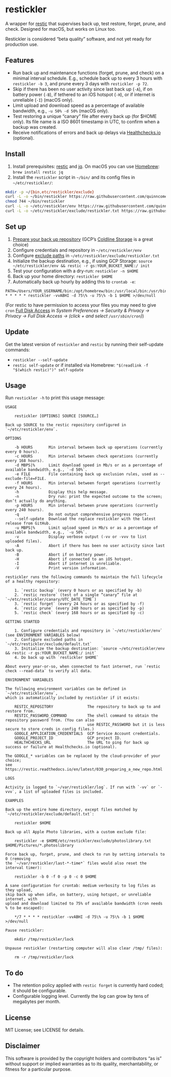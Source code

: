 # restickler

A wrapper for [restic](https://restic.net/) that supervises back up, test restore, forget, prune, and check. Designed for macOS, but works on Linux too.

Restickler is considered “beta quality” software, and not yet ready for production use.

## Features

- Run back up and maintenance functions (forget, prune, and check) on a minimal interval schedule. E.g., schedule back up to every 3 hours with `restickler -b 3`, and prune every 3 days with `restickler -p 72`.
- Skip if there has been no user activity since last back up (`-A`), if on battery power (`-B`), if tethered to an iOS hotspot (`-H`), or if internet is unreliable (`-I`) (macOS only).
- Limit upload and download speed as a percentage of available bandwidth, e.g., `-u 50% -d 50%` (macOS only).
- Test restoring a unique “canary” file after every back up (for $HOME only). Its file name is a ISO 8601 timestamp in UTC, to confirm when a backup was created.
- Receive notifications of errors and back up delays via [Healthchecks.io](https://healthchecks.io/) (optional).

## Install

1. Install prerequisites: [restic](https://restic.readthedocs.io/en/latest/020_installation.html) and [jq](https://stedolan.github.io/jq/download/). On macOS you can use [Homebrew](https://brew.sh/): `brew install restic jq`
2. Install the `restickler` script in `~/bin/` and its config files in `~/etc/restickler/`:
```bash
mkdir -p ~/{bin,etc/restickler/exclude}
curl -L -o ~/bin/restickler https://raw.githubusercontent.com/quinncomendant/restickler/master/bin/restickler
chmod 744 ~/bin/restickler
curl -L -o ~/etc/restickler/env https://raw.githubusercontent.com/quinncomendant/restickler/master/etc/restickler/env
curl -L -o ~/etc/restickler/exclude/restickler.txt https://raw.githubusercontent.com/quinncomendant/restickler/master/etc/restickler/exclude/restickler.txt
```

## Set up

1. [Prepare your back up repository](https://restic.readthedocs.io/en/latest/030_preparing_a_new_repo.html) (GCP’s [Coldline Storage](https://cloud.google.com/storage/docs/storage-classes#coldline) is a great choice)
2. Configure credentials and repository in `~/etc/restickler/env`
3. Configure [exclude paths](https://restic.readthedocs.io/en/latest/040_backup.html#excluding-files) in `~/etc/restickler/exclude/restickler.txt`
4. Initialize the backup destination, e.g., if using GCP Storage: `source ~/etc/restickler/env && restic -r gs:YOUR_BUCKET_NAME:/ init`
5. Test your configuration with a dry-run: `restickler -n $HOME`
6. Back up your home directory: `restickler $HOME`
7. Automatically back up hourly by adding this to `crontab -e`:
```cron
PATH=/Users/YOUR_USERNAME/bin:/opt/homebrew/bin:/usr/local/bin:/usr/bin:/bin:/usr/sbin:/sbin
* * * * * restickler -vvABHI -d 75\% -u 75\% -b 1 $HOME >/dev/null
```
(For restic to have permission to access your files you may need to give `cron` [Full Disk Access](https://send.strangecode.com/f/screen-shot-2022-04-10-at-13-25-23.png) in *System Preferences → Security & Privacy → Privacy → Full Disk Access → (click + and select `/usr/sbin/cron`)*)

## Update

Get the latest version of `restickler` and `restic` by running their self-update commands:

- `restickler --self-update`
- `restic self-update` or if installed via Homebrew: `"$(readlink -f "$(which restic)")" self-update`

## Usage

Run `restickler -h` to print this usage message:

```
USAGE

    restickler [OPTIONS] SOURCE [SOURCE…]

Back up SOURCE to the restic repository configured in `~/etc/restickler/env`.

OPTIONS

    -b HOURS       Min interval between back up operations (currently every 0 hours).
    -c HOURS       Min interval between check operations (currently every 168 hours).
    -d MBPS|%      Limit download speed in Mb/s or as a percentage of available bandwidth, e.g., `-d 50%`.
    -e FILE        File containing back up exclusion rules, used as --exclude-file=FILE.
    -f HOURS       Min interval between forget operations (currently every 24 hours).
    -h             Display this help message.
    -n             Dry run: print the expected outcome to the screen; don’t actually do anything.
    -p HOURS       Min interval between prune operations (currently every 240 hours).
    -q             Do not output comprehensive progress report.
    --self-update  Download the replace restickler with the latest release from GitHub.
    -u MBPS|%      Limit upload speed in Mb/s or as a percentage of available bandwidth, e.g., `-u 50%`.
    -v             Display verbose output (-vv or -vvv to list uploaded files).
    -A             Abort if there has been no user activity since last back up.
    -B             Abort if on battery power.
    -H             Abort if connected to an iOS hotspot.
    -I             Abort if internet is unreliable.
    -V             Print version information.

restickler runs the following commands to maintain the full lifecycle of a healthy repository:

    1. `restic backup` (every 0 hours or as specified by -b)
    2. `restic restore` (test of a single “canary” file at `~/etc/restickler/canary/UTC_DATE_TIME`)
    3. `restic forget` (every 24 hours or as specified by -f)
    4. `restic prune` (every 240 hours or as specified by -p)
    5. `restic check` (every 168 hours or as specified by -c)

GETTING STARTED

    1. Configure credentials and repository in `~/etc/restickler/env` (see ENVIRONMENT VARIABLES below)
    2. Configure excluded paths in `~/etc/restickler/exclude/default.txt`
    3. Initialize the backup destination: `source ~/etc/restickler/env && restic -r gs:YOUR_BUCKET_NAME:/ init`
    4. Do back up with `restickler $HOME`

About every year-or-so, when connected to fast internet, run `restic check --read-data` to verify all data.

ENVIRONMENT VARIABLES

The following environment variables can be defined in `~/etc/restickler/env`,
which is automatically included by restickler if it exists:

    RESTIC_REPOSITORY               The repository to back up to and restore from.
    RESTIC_PASSWORD_COMMAND         The shell command to obtain the repository password from. (You can also
                                    use RESTIC_PASSWORD but it is less secure to store creds in config files.)
    GOOGLE_APPLICATION_CREDENTIALS  GCP Service Account credentials.
    GOOGLE_PROJECT_ID               GCP project ID.
    HEALTHCHECKS_URL                The URL to ping for back up success or failure at Healthchecks.io (optional).

The GOOGLE_* variables can be replaced by the cloud-provider of your choice;
see https://restic.readthedocs.io/en/latest/030_preparing_a_new_repo.html

LOGS

Activity is logged to `~/var/restickler/log`. If run with `-vv` or `-vvv`, a list of uploaded files is included.

EXAMPLES

Back up the entire home directory, except files matched by `~/etc/restickler/exclude/default.txt`:

    restickler $HOME

Back up all Apple Photo libraries, with a custom exclude file:

    restickler -e $HOME/etc/restickler/exclude/photoslibrary.txt $HOME/Pictures/*.photoslibrary

Force back up, forget, prune, and check to run by setting intervals to 0 (removing
the `~/var/restickler/last-*-time*` files would also reset the interval timer):

    restickler -b 0 -f 0 -p 0 -c 0 $HOME

A sane configuration for crontab: medium verbosity to log files as they upload,
skip back up when idle, on battery, using hotspot, or unreliable internet, with
upload and download limited to 75% of available bandwidth (cron needs % to be escaped):

    */7 * * * * restickler -vvABHI -d 75\% -u 75\% -b 1 $HOME >/dev/null

Pause restickler:

    mkdir /tmp/restickler/lock

Unpause restickler (restarting computer will also clear /tmp/ files):

    rm -r /tmp/restickler/lock
```

## To do

- The retention policy applied with `restic forget` is currently hard coded; it should be configurable.
- Configurable logging level. Currently the log can grow by tens of megabytes per month.

## License

MIT License; see LICENSE for details.

## Disclaimer

This software is provided by the copyright holders and contributors “as is” without support or implied warranties as to its quality, merchantability, or fitness for a particular purpose.
